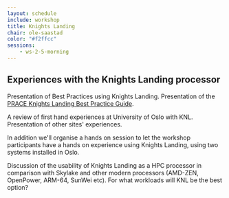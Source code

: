 ```yaml
---
layout: schedule
include: workshop
title: Knights Landing
chair: ole-saastad
color: "#f2ffcc"
sessions:
    - ws-2-5-morning
---
```


## Experiences with the Knights Landing processor

Presentation of Best Practices using Knights Landing. Presentation of
the [PRACE Knights Landing Best Practice Guide](http://www.prace-ri.eu/best-practice-guides/).

A review of first hand experiences at University of Oslo with KNL.
Presentation of other sites' experiences. 

In addition we'll organise a hands on session to let the workshop
participants have a hands on experience using Knights Landing, using two systems 
installed in Oslo. 

Discussion of the usability of Knights Landing as a HPC processor in
comparison with Skylake and other modern processors (AMD-ZEN, OpenPower,
ARM-64, SunWei etc). For what workloads will KNL be the best option?

